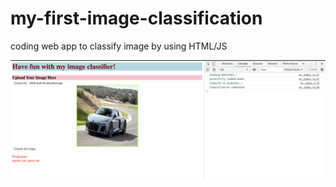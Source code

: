 # my-first-image-classification
coding web app to classify image by using HTML/JS

![alt text](https://github.com/Elstargo00/my-first-image-classification/blob/master/Screenshot%20example.png)
